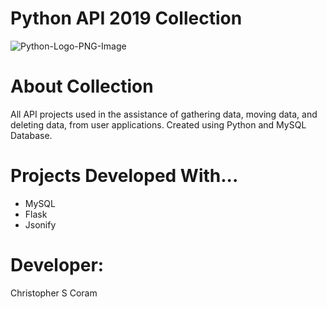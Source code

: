 # Python API 2019 Collection
![Python-Logo-PNG-Image](https://user-images.githubusercontent.com/36040531/60637797-d354c680-9de9-11e9-8bf7-9495f6ff440d.png)


# About Collection
All API projects used in the assistance of gathering data, moving data, and deleting data, from user applications. Created using Python and MySQL Database. 

# Projects Developed With...
* MySQL
* Flask
* Jsonify

# Developer:
Christopher S Coram
